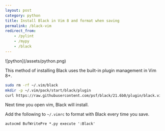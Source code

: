 ```yaml
---
layout: post
category: python
title: Install Black in Vim 8 and format when saving
permalink: /black-vim
redirect_from:
    - /pylint
    - /mypy
    - /black
---
```

<div class="wide-logos" markdown="1">
![python](/assets/python.png)
</div>

This method of installing Black uses the built-in plugin management in Vim 8+.

```sh
sudo rm -rf ~/.vim/black
mkdir -p ~/.vim/pack/start/black/plugin
curl https://raw.githubusercontent.com/psf/black/21.6b0/plugin/black.vim -o ~/.vim/pack/start/black/plugin/black.vim
```

Next time you open vim, Black will install.

Add the following to `~/.vimrc` to format with Black every time you save.
```
autocmd BufWritePre *.py execute ':Black'
```

